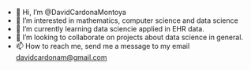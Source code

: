 - 👋 Hi, I’m @DavidCardonaMontoya
- 👀 I’m interested in mathematics, computer science and data science
- 🌱 I’m currently learning data sciencie applied in EHR data.
- 💞️ I’m looking to collaborate on projects about data science in general.
- 📫 How to reach me, send me a message to my email davidcardonam@gmail.com

<!---
DavidCardonaMontoya/DavidCardonaMontoya is a ✨ special ✨ repository because its `README.md` (this file) appears on your GitHub profile.
You can click the Preview link to take a look at your changes.
--->
